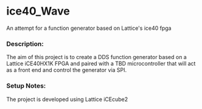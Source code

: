 # ice40_Wave
An attempt for a function generator based on Lattice's ice40 fpga

### Description:
The aim of this project is to create a DDS function generator based on a Lattice iCE40HX1K FPGA and paired with a 
TBD microcontroller that will act as a front end and control the generator via SPI.

### Setup Notes:
The project is developed using Lattice iCEcube2 
